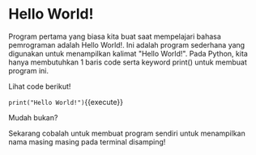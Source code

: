# Hello World!

Program pertama yang biasa kita buat saat mempelajari bahasa pemrograman adalah Hello World!. Ini adalah program sederhana yang digunakan untuk menampilkan kalimat "Hello World!".
Pada Python, kita hanya membutuhkan 1 baris code serta keyword print() untuk membuat program ini.

Lihat code berikut!

`print("Hello World!")`{{execute}}

Mudah bukan?

Sekarang cobalah untuk membuat program sendiri untuk menampilkan nama masing masing pada terminal disamping!
